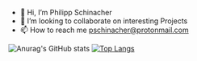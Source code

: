 - 👋 Hi, I’m Philipp Schinacher 
- 💞️ I’m looking to collaborate on interesting Projects
- 📫 How to reach me pschinacher@protonmail.com



![Anurag's GitHub stats](https://github-readme-stats.vercel.app/api?username=Philipp1297&count_private=true&hide=stars,contribs)
[![Top Langs](https://github-readme-stats.vercel.app/api/top-langs/?username=Philipp1297&layout=compact&count_private=true&)](https://github.com/anuraghazra/github-readme-stats)




<!---
Philipp1297/Philipp1297 is a ✨ special ✨ repository because its `README.md` (this file) appears on your GitHub profile.
You can click the Preview link to take a look at your changes.
--->
